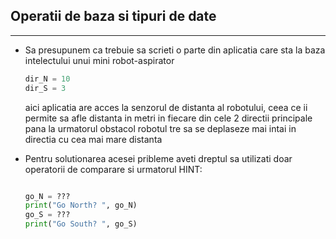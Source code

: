 ## Operatii de baza si tipuri de date

---

* Sa presupunem ca trebuie sa scrieti o parte din aplicatia care sta la baza intelectului unui mini robot-aspirator
  ```python
  dir_N = 10
  dir_S = 3
  
  ```
  aici aplicatia are acces la senzorul de distanta al robotului, ceea ce ii permite sa afle distanta in metri in fiecare din cele 2 directii principale pana la urmatorul obstacol
  robotul tre sa se deplaseze mai intai in directia cu cea mai mare distanta
  
* Pentru solutionarea acesei pribleme aveti dreptul sa utilizati doar operatorii de comparare si urmatorul HINT:
  ```python
  
  go_N = ???   
  print("Go North? ", go_N)
  go_S = ???   
  print("Go South? ", go_S)
  ```
  
